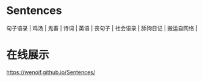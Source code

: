 # Sentences
句子语录 | 鸡汤 | 鬼畜 | 诗词 | 英语 | 丧句子 | 社会语录 | 舔狗日记 | 搬运自网络 |

# 在线展示
https://wenoif.github.io/Sentences/
